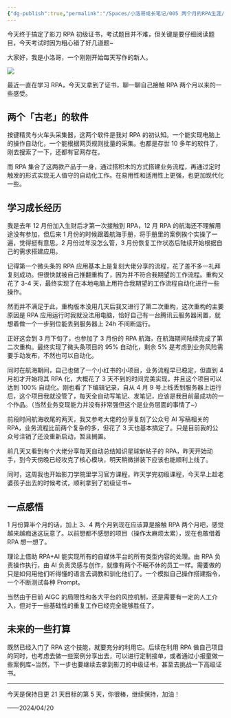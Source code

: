 ```yaml
---
{"dg-publish":true,"permalink":"/Spaces/小洛哥成长笔记/005 两个月的RPA生涯/","noteIcon":1,"created":"2024-04-20","updated":"2024-04-21"}
---
```


今天终于搞定了影刀 RPA 初级证书，考试题目并不难，但关键是要仔细阅读题目，今天考试时因为粗心错了好几道题~

大家好，我是小洛哥，一个刚刚开始每天写作的新人。

![](http://img.xlg.life/images/202404201236497.png)

最近一直在学习 RPA，今天又拿到了证书，聊一聊自己接触 RPA 两个月以来的一些感受。

## 两个「古老」的软件
按键精灵与火车头采集器，这两个软件是我对 RPA 的初认知。一个能实现电脑上的操作自动化，一个能根据网页规则批量的采集。也都是存世 10 多年的软件了，刚去搜索了一下，还都有官网存在。

而 RPA 集合了这两款产品于一身，通过搭积木的方式搭建业务流程，再通过定时触发的形式实现无人值守的自动化工作。在易用性和适用性上更强，也更加现代化一些。

## 学习成长经历
我是去年 12 月份加入生财后才第一次接触到 RPA，12 月 RPA 的航海还不理解用途没有参加，但后来 1 月份的时候跟着航海手册，将手册里的案例挨个实操了一遍，觉得挺有意思。2 月份过年没怎么管，3 月份恢复工作状态后陆续开始根据自己的需求搭建应用。

记得第一个微头条的 RPA 应用基本上是复刻大佬分享的流程，花了差不多一礼拜复刻成功。但很快就被自己推翻重构了，因为并不符合我期望的工作流程。重构又花了 3-4 天，最终实现了在本地电脑上用符合我期望的工作流程自动化进行一些操作。

然而并不满足于此，重构版本没用几天后我又进行了第二次重构，这次重构的主要原因是 RPA 应用运行时我就没法用电脑，恰好自己有一台腾讯云服务器闲置，就想着做一个一步到位能丢到服务器上 24h 不间断运行。

正好这会到 3 月下旬了，也参加了 3 月份的 RPA 航海，在航海期间陆续完成了第二次重构。最终实现了微头条项目的 95% 自动化，剩余 5% 是考虑到业务风险需要手动发布，不然也可以自动化。

同时在航海期间，自己也做了一个小红书的小项目，业务流程早已稳定，但直到 4 月初才开始将其 RPA 化，大概花了 3 天不到的时间完美实现，并且这个项目可以达到 100% 自动化。刚也看了下编辑记录，自从 4 月 9 号上线丢到服务器上运行后，这个项目我就没管了，每天全自动写笔记、发笔记，应该是我目前最成功的一个作品。（当然业务变现能力并没有非常强但这个是业务层面的事情了~）

前段时间航海收尾的两天，我又参考大佬的分享复刻了公众号 AI 写稿相关的 RPA，业务流程比前两个复杂的多，但花了 3 天也基本搞定了。只是目前我的公众号注销了还没重新启动，暂且搁置。

前几天又看到有个大佬分享每天自动总结知识星球新帖子的 RPA，昨天开始动手，到今天傍晚已经攻克了核心模块，明天稍微拼装下应该也能顺利上线了。

同时，这周我也开始影刀学院里学习官方课程，昨天学完初级课程，今天早上趁老婆孩子出去的时候考试，顺利拿到了初级证书~

## 一点感悟
1 月份算半个月的话，加上 3、4 两个月到现在应该算是接触 RPA 两个月吧，感觉越来越痴迷这玩意了。以前想都不感想的项目（操作太麻烦太累），现在也敢借着 RPA 想一想了。

理论上借助 RPA+AI 能实现所有的自媒体平台的所有类型内容的处理。由 RPA 负责操作执行，由 AI 负责灵感与创作，就像有两个不眠不休的员工一样。需要做的只是如何用他们听得懂的语言去调教和驯化他们了。一个模拟自己操作搭建指令，一个不断测试各种 Prompt。

当然由于目前 AIGC 的局限性和各大平台的风控机制，还是需要有一定的人工介入，但对于一些基础性的重复工作已经完全能够胜任了。

## 未来的一些打算
既然已经入门了 RPA 这个技能，就要充分的利用它。后续在利用 RPA 做自己项目的同时，也考虑去做一些案例分享出去，可以进行定制接单，或者通过小报童做一些案例库~当然，下一步也要继续去拿到影刀的中级证书，甚至去挑战一下高级证书。

---

今天是保持日更 21 天目标的第 5 天，你很棒，继续保持，加油！

——2024/04/20